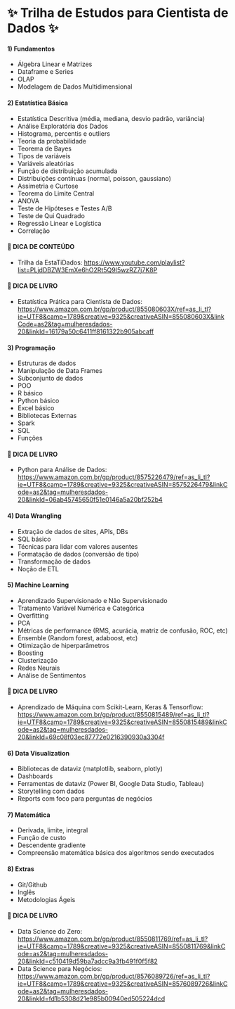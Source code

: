 # ✨ Trilha de Estudos para Cientista de Dados ✨

  <div>
 
####    1) Fundamentos
  - Álgebra Linear e Matrizes
  - Dataframe e Series
  - OLAP
  - Modelagem de Dados Multidimensional
 
 
####    2) Estatística Básica
  - Estatística Descritiva (média, mediana, desvio padrão, variância)
  - Análise Exploratória dos Dados
  - Histograma, percentis e outliers
  - Teoria da probabilidade
   - Teorema de Bayes
  - Tipos de variáveis 
  - Variáveis aleatórias
  - Função de distribuição acumulada
  - Distribuições contínuas (normal, poisson, gaussiano)
  - Assimetria e Curtose
  - Teorema do Limite Central
  - ANOVA
  - Teste de Hipóteses e Testes A/B
  - Teste de Qui Quadrado
  - Regressão Linear e Logística
  - Correlação
  
  ####  📍      DICA DE CONTEÚDO
   - Trilha da EstaTiDados: https://www.youtube.com/playlist?list=PLjdDBZW3EmXe6hO2Rt5Q9I5wzRZ7j7K8P
  
  ####  📍      DICA DE LIVRO
   - Estatística Prática para Cientista de Dados: https://www.amazon.com.br/gp/product/855080603X/ref=as_li_tl?ie=UTF8&camp=1789&creative=9325&creativeASIN=855080603X&linkCode=as2&tag=mulheresdados-20&linkId=16179a50c6411ff8161322b905abcaff

 ####    3) Programação
  - Estruturas de dados
  - Manipulação de Data Frames
  - Subconjunto de dados
  - POO
  - R básico
  - Python básico
  - Excel básico
  - Bibliotecas Externas
  - Spark
  - SQL
  - Funções
 
 ####  📍      DICA DE LIVRO
  - Python para Análise de Dados: https://www.amazon.com.br/gp/product/8575226479/ref=as_li_tl?ie=UTF8&camp=1789&creative=9325&creativeASIN=8575226479&linkCode=as2&tag=mulheresdados-20&linkId=06ab45745650f51e0146a5a20bf252b4
  
 ####    4) Data Wrangling
  - Extração de dados de sites, APIs, DBs
  - SQL básico
  - Técnicas para lidar com valores ausentes
  - Formatação de dados (conversão de tipo)
  - Transformação de dados
  - Noção de ETL
  
 ####    5) Machine Learning
  - Aprendizado Supervisionado e Não Supervisionado
  - Tratamento Variável Numérica e Categórica
  - Overfitting
  - PCA
  - Métricas de performance (RMS, acurácia, matriz de confusão, ROC, etc)
  - Ensemble (Random forest, adaboost, etc)
  - Otimização de hiperparâmetros
  - Boosting
  - Clusterização
  - Redes Neurais
  - Análise de Sentimentos
  
  ####  📍      DICA DE LIVRO
  - Aprendizado de Máquina com Scikit-Learn, Keras & Tensorflow: https://www.amazon.com.br/gp/product/8550815489/ref=as_li_tl?ie=UTF8&camp=1789&creative=9325&creativeASIN=8550815489&linkCode=as2&tag=mulheresdados-20&linkId=69c08f03ec87772e0216390930a3304f
  
   ####    6) Data Visualization
  - Bibliotecas de dataviz (matplotlib, seaborn, plotly)
  - Dashboards
  - Ferramentas de dataviz (Power BI, Google Data Studio, Tableau)
  - Storytelling com dados
  - Reports com foco para perguntas de negócios

  ####    7) Matemática
  - Derivada, limite, integral
  - Função de custo
  - Descendente gradiente
  - Compreensão matemática básica dos algoritmos sendo executados
  
   ####    8) Extras
  - Git/Github
  - Inglês
  - Metodologias Ágeis
  
 ####  📍      DICA DE LIVRO
  - Data Science do Zero: https://www.amazon.com.br/gp/product/8550811769/ref=as_li_tl?ie=UTF8&camp=1789&creative=9325&creativeASIN=8550811769&linkCode=as2&tag=mulheresdados-20&linkId=c510419d59ba7adcc9a3fb491f0f5f82
  - Data Science para Negócios: https://www.amazon.com.br/gp/product/8576089726/ref=as_li_tl?ie=UTF8&camp=1789&creative=9325&creativeASIN=8576089726&linkCode=as2&tag=mulheresdados-20&linkId=fd1b5308d21e985b00940ed505224dcd


 
 </div>


